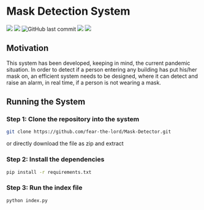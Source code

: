 # Mask Detection System

<img src="https://img.shields.io/github/repo-size/fear-the-lord/Mask-Detector"> <img src="https://img.shields.io/github/license/fear-the-lord/Mask-Detector"> <img alt="GitHub last commit" src="https://img.shields.io/github/last-commit/fear-the-lord/Mask-Detector"> <img src = "https://hitcounter.pythonanywhere.com/count/tag.svg?url=https://github.com/fear-the-lord/Mask-Detector"> <img src = "https://img.shields.io/badge/dependencies-up%20to%20date-brightgreen">

## Motivation
This system has been developed, keeping in mind, the current pandemic situation. In order to detect if a person entering any building has put his/her mask on, 
an efficient system needs to be designed, where it can detect and raise an alarm, in real time, if a person is not wearing a mask. 

## Running the System

### Step 1: Clone the repository into the system
```bash
git clone https://github.com/fear-the-lord/Mask-Detector.git
```
or directly download the file as zip and extract

### Step 2: Install the dependencies
```bash
pip install -r requirements.txt
```

### Step 3: Run the index file
```bash
python index.py
```
